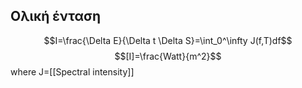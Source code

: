 ## Ολική ένταση
$$I=\frac{\Delta E}{\Delta t \Delta S}=\int_0^\infty J(f,T)df$$
$$[I]=\frac{Watt}{m^2}$$
where J=[[Spectral intensity]]

